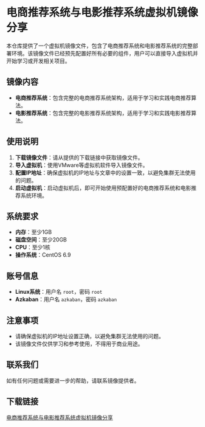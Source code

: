 # 电商推荐系统与电影推荐系统虚拟机镜像分享

本仓库提供了一个虚拟机镜像文件，包含了电商推荐系统和电影推荐系统的完整部署环境。该镜像文件已经预先配置好所有必要的组件，用户可以直接导入虚拟机并开始学习或开发相关项目。

## 镜像内容

- **电商推荐系统**：包含完整的电商推荐系统架构，适用于学习和实践电商推荐算法。
- **电影推荐系统**：包含完整的电影推荐系统架构，适用于学习和实践电影推荐算法。

## 使用说明

1. **下载镜像文件**：请从提供的下载链接中获取镜像文件。
2. **导入虚拟机**：使用VMware等虚拟机软件导入镜像文件。
3. **配置IP地址**：确保虚拟机的IP地址与文章中的设置一致，以避免集群无法使用的问题。
4. **启动虚拟机**：启动虚拟机后，即可开始使用预配置好的电商推荐系统和电影推荐系统环境。

## 系统要求

- **内存**：至少1GB
- **磁盘空间**：至少20GB
- **CPU**：至少1核
- **操作系统**：CentOS 6.9

## 账号信息

- **Linux系统**：用户名 `root`，密码 `root`
- **Azkaban**：用户名 `azkaban`，密码 `azkaban`

## 注意事项

- 请确保虚拟机的IP地址设置正确，以避免集群无法使用的问题。
- 该镜像文件仅供学习和参考使用，不得用于商业用途。

## 联系我们

如有任何问题或需要进一步的帮助，请联系镜像提供者。

## 下载链接

[电商推荐系统与电影推荐系统虚拟机镜像分享](https://pan.quark.cn/s/f426ad22473e)